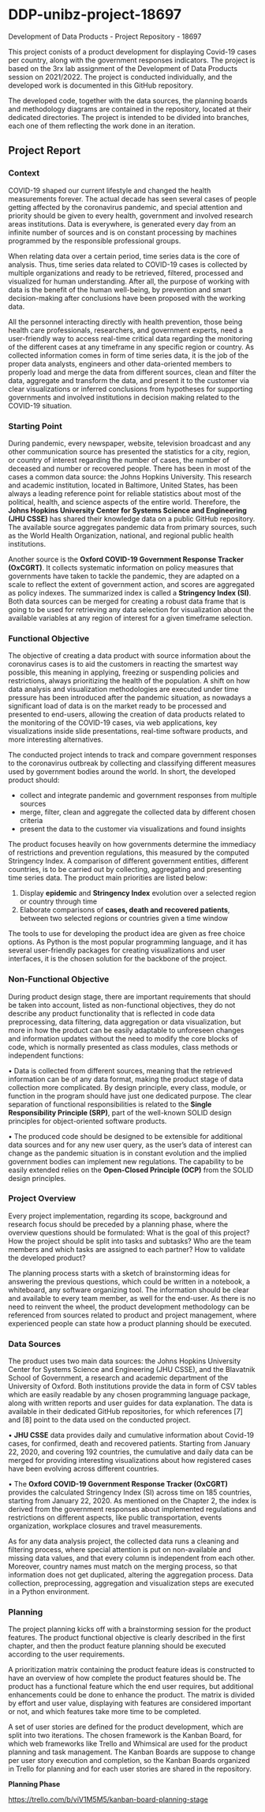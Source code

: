 # DDP-unibz-project-18697
Development of Data Products - Project Repository - 18697

This project conists of a product development for displaying Covid-19 cases per country, along with the government responses indicators. The project is based on the 3rx lab assignment of the Development of Data Products session on 2021/2022. The project is conducted individually, and the developed work is documented in this GitHub repository.

The developed code, together with the data sources, the planning boards and methodology diagrams are contained in the repository, located at their dedicated directories. The project is intended to be divided into branches, each one of them reflecting the work done in an iteration.

## Project Report

### Context

COVID-19 shaped our current lifestyle and changed the health measurements forever. The actual decade has seen several cases of people getting affected by the coronavirus pandemic, and special attention and priority should be given to every health, government and involved research areas institutions. Data is everywhere, is generated every day from an infinite number of sources and is on constant processing by machines programmed by the responsible professional groups. 

When relating data over a certain period, time series data is the core of analysis. Thus, time series data related to COVID-19 cases is collected by multiple organizations and ready to be retrieved, filtered, processed and visualized for human understanding. After all, the purpose of working with data is the benefit of the human well-being, by prevention and smart decision-making after conclusions have been proposed with the working data.

All the personnel interacting directly with health prevention, those being health care professionals, researchers, and government experts, need a user-friendly way to access real-time critical data regarding the monitoring of the different cases at any timeframe in any specific region or country. As collected information comes in form of time series data, it is the job of the proper data analysts, engineers and other data-oriented members to properly load and merge the data from different sources, clean and filter the data, aggregate and transform the data, and present it to the customer via clear visualizations or inferred conclusions from hypotheses for supporting governments and involved institutions in decision making related to the COVID-19 situation.

### Starting Point

During pandemic, every newspaper, website, television broadcast and any other communication source has presented the statistics for a city, region, or country of interest regarding the number of cases, the number of deceased and number or recovered people. There has been in most of the cases a common data source: the Johns Hopkins University. This research and academic institution, located in Baltimore, United States, has been always a leading reference point for reliable statistics about most of the political, health, and science aspects of the entire world. Therefore, the **Johns Hopkins University Center for Systems Science and Engineering (JHU CSSE)** has shared their knowledge data on a public GitHub repository. The available source aggregates pandemic data from primary sources, such as the World Health Organization, national, and regional public health institutions. 

Another source is the **Oxford COVID-19 Government Response Tracker (OxCGRT)**. It collects systematic information on policy measures that governments have taken to tackle the pandemic, they are adapted on a scale to reflect the extent of government action, and scores are aggregated as policy indexes. The summarized index is called a **Stringency Index (SI)**. Both data sources can be merged for creating a robust data frame that is going to be used for retrieving any data selection for visualization about the available variables at any region of interest for a given timeframe selection.

### Functional Objective

The objective of creating a data product with source information about the coronavirus cases is to aid the customers in reacting the smartest way possible, this meaning in applying, freezing or suspending policies and restrictions, always prioritizing the health of the population. A shift on how data analysis and visualization methodologies are executed under time pressure has been introduced after the pandemic situation, as nowadays a significant load of data is on the market ready to be processed and presented to end-users, allowing the creation of data products related to the monitoring of the COVID-19 cases, via web applications, key visualizations inside slide presentations, real-time software products, and more interesting alternatives.

The conducted project intends to track and compare government responses to the coronavirus outbreak by collecting and classifying different measures used by government bodies around the world. In short, the developed product should:
  -	collect and integrate pandemic and government responses from multiple sources
  -	merge, filter, clean and aggregate the collected data by different chosen criteria
  -	present the data to the customer via visualizations and found insights

The product focuses heavily on how governments determine the immediacy of restrictions and prevention regulations, this measured by the computed Stringency Index. A comparison of different government entities, different countries, is to be carried out by collecting, aggregating and presenting time series data. The product main priorities are listed below:
1.	Display **epidemic** and **Stringency Index** evolution over a selected region or country through time
2.	Elaborate comparisons of **cases, death and recovered patients**, between two selected regions or countries given a time window

The tools to use for developing the product idea are given as free choice options. As Python is the most popular programming language, and it has several user-friendly packages for creating visualizations and user interfaces, it is the chosen solution for the backbone of the project.

### Non-Functional Objective

During product design stage, there are important requirements that should be taken into account, listed as non-functional objectives, they do not describe any product functionality that is reflected in code data preprocessing, data filtering, data aggregation or data visualization, but more in how the product can be easily adaptable to unforeseen changes and information updates without the need to modify the core blocks of code, which is normally presented as class modules, class methods or independent functions:

•	Data is collected from different sources, meaning that the retrieved information can be of any data format, making the product stage of data collection more complicated. By design principle, every class, module, or function in the program should have just one dedicated purpose. The clear separation of functional responsibilities is related to the **Single Responsibility Principle (SRP)**, part of the well-known SOLID design principles for object-oriented software products.

•	The produced code should be designed to be extensible for additional data sources and for any new user query, as the user’s data of interest can change as the pandemic situation is in constant evolution and the implied government bodies can implement new regulations. The capability to be easily extended relies on the **Open-Closed Principle (OCP)** from the SOLID design principles.

### Project Overview

Every project implementation, regarding its scope, background and research focus should be preceded by a planning phase, where the overview questions should be formulated: What is the goal of this project? How the project should be split into tasks and subtasks? Who are the team members and which tasks are assigned to each partner? How to validate the developed product?

The planning process starts with a sketch of brainstorming ideas for answering the previous questions, which could be written in a notebook, a whiteboard, any software organizing tool. The information should be clear and available to every team member, as well for the end-user. As there is no need to reinvent the wheel, the product development methodology can be referenced from sources related to product and project management, where experienced people can state how a product planning should be executed.

### Data Sources

The product uses two main data sources: the Johns Hopkins University Center for Systems Science and Engineering (JHU CSSE), and the Blavatnik School of Government, a research and academic department of the University of Oxford. Both institutions provide the data in form of CSV tables which are easily readable by any chosen programming language package, along with written reports and user guides for data explanation. The data is available in their dedicated GitHub repositories, for which references [7] and [8] point to the data used on the conducted project.

•	**JHU CSSE** data provides daily and cumulative information about Covid-19 cases, for confirmed, death and recovered patients. Starting from January 22, 2020, and covering 192 countries, the cumulative and daily data can be merged for providing interesting visualizations about how registered cases have been evolving across different countries.

•	The **Oxford COVID-19 Government Response Tracker (OxCGRT)** provides the calculated Stringency Index (SI) across time on 185 countries, starting from January 22, 2020. As mentioned on the Chapter 2, the index is derived from the government responses about implemented regulations and restrictions on different aspects, like public transportation, events organization, workplace closures and travel measurements.

As for any data analysis project, the collected data runs a cleaning and filtering process, where special attention is put on non-available and missing data values, and that every column is independent from each other. Moreover, country names must match on the merging process, so that information does not get duplicated, altering the aggregation process. Data collection, preprocessing, aggregation and visualization steps are executed in a Python environment.

### Planning

The project planning kicks off with a brainstorming session for the product features. The product functional objective is clearly described in the first chapter, and then the product feature planning should be executed according to the user requirements.

A prioritization matrix containing the product feature ideas is constructed to have an overview of how complete the product features should be. The product has a functional feature which the end user requires, but additional enhancements could be done to enhance the product. The matrix is divided by effort and user value, displaying with features are considered important or not, and which features take more time to be completed.

A set of user stories are defined for the product development, which are split into two iterations. The chosen framework is the Kanban Board, for which web frameworks like Trello and Whimsical are used for the product planning and task management. The Kanban Boards are suppose to change per user story execution and completion, so the Kanban Boards organized in Trello for planning and for each user stories are shared in the repository.

**Planning Phase**

https://trello.com/b/viV1M5M5/kanban-board-planning-stage
